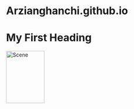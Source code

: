 # Arzianghanchi.github.io
<!DOCTYPE html>
<html>
<body>

<h1>My First Heading</h1>

<img src="alone-anime-boy-scenery-wallpaper-1920x1080_48" alt="Scene" width="104" height="142">
</body>
</html>
